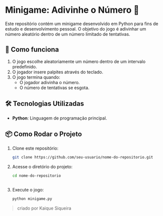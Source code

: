 # Minigame: Adivinhe o Número 🎲  

Este repositório contém um minigame desenvolvido em Python para fins de estudo e desenvolvimento pessoal. O objetivo do jogo é adivinhar um número aleatório dentro de um número limitado de tentativas.  

## 🚀 Como funciona  
1. O jogo escolhe aleatoriamente um número dentro de um intervalo predefinido.  
2. O jogador insere palpites através do teclado.  
4. O jogo termina quando:  
   - O jogador adivinha o número.  
   - O número de tentativas se esgota.  

## 🛠️ Tecnologias Utilizadas  
- **Python**: Linguagem de programação principal.   

## 📦 Como Rodar o Projeto  
1. Clone este repositório: 
   ```bash  
   git clone https://github.com/seu-usuario/nome-do-repositorio.git  
   ```  
2. Acesse o diretório do projeto:  
   ```bash  
   cd nome-do-repositorio  
     
3. Execute o jogo:  
   ```bash  
   python minigame.py  

> criado por Kaique Siqueira  
